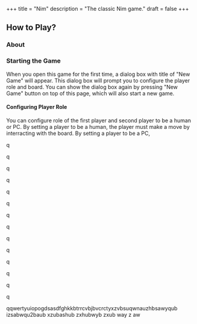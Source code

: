 +++
title = "Nim"
description = "The classic Nim game."
draft = false
+++

## How to Play?

### About

### Starting the Game

When you open this game for the first time, a dialog box with title of  "New Game" will appear. This dialog box will prompt you to configure the player role and board. You can show the dialog box again by pressing "New Game" button on top of this page, which will also start a new game.

#### Configuring Player Role

You can configure role of the first player and second player to be a human or PC. By setting a player to be a human, the player must make a move by interracting with the board. By setting a player to be a PC,  

q

q

q

q

q

q

q

q

q

q

q

q

q

q

qqwertyuiopogdsasdfghkkbtrrcvbjbvcrctyxzvbsuqwnauzhbsawyqub izsabwqu2baub xzubashub zxhubwyb zxub way z aw
